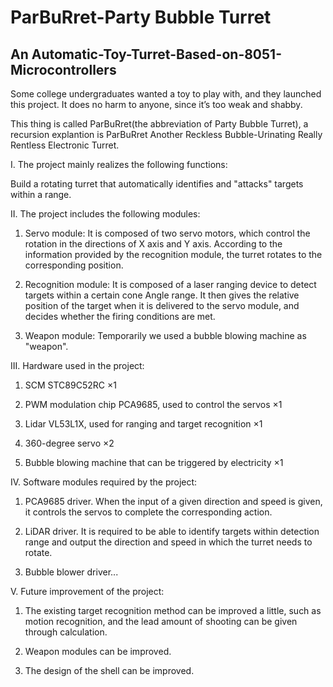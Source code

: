 # ParBuRret-Party Bubble Turret

## An Automatic-Toy-Turret-Based-on-8051-Microcontrollers

Some college undergraduates wanted a toy to play with, and they launched this project. It does no harm to anyone, since it’s too weak and shabby.

This thing is called ParBuRret(the abbreviation of Party Bubble Turret), a recursion explantion is ParBuRret Another Reckless Bubble-Urinating Really Rentless Electronic Turret.

I. The project mainly realizes the following functions:

  Build a rotating turret that automatically identifies and "attacks" targets within a range.


II. The project includes the following modules:

1. Servo module: It is composed of two servo motors, which control the rotation in the directions of X axis and Y axis. According to the information provided by the recognition module, the turret rotates to the corresponding position.

2. Recognition module: It is composed of a laser ranging device to detect targets within a certain cone Angle range. It then gives the relative position of the target when it is delivered to the servo module, and decides whether the firing conditions are met.

3. Weapon module: Temporarily we used a bubble blowing machine as "weapon".


III. Hardware used in the project:

1. SCM STC89C52RC ×1

2. PWM modulation chip PCA9685, used to control the servos ×1

3. Lidar VL53L1X, used for ranging and target recognition ×1

4. 360-degree servo ×2

5. Bubble blowing machine that can be triggered by electricity ×1


IV. Software modules required by the project:

1. PCA9685 driver. When the input of a given direction and speed is given, it controls the servos to complete the corresponding action.

2. LiDAR driver. It is required to be able to identify targets within detection range and output the direction and speed in which the turret needs to rotate.

3. Bubble blower driver...


V. Future improvement of the project:

1. The existing target recognition method can be improved a little, such as motion recognition, and the lead amount of shooting can be given through calculation.

2. Weapon modules can be improved.

3. The design of the shell can be improved.
